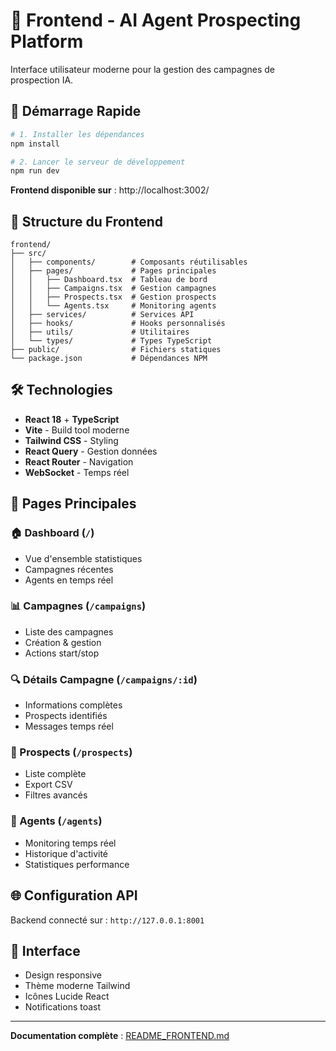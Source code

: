 # 🎨 Frontend - AI Agent Prospecting Platform

Interface utilisateur moderne pour la gestion des campagnes de prospection IA.

## 🚀 Démarrage Rapide

```bash
# 1. Installer les dépendances
npm install

# 2. Lancer le serveur de développement
npm run dev
```

**Frontend disponible sur** : http://localhost:3002/

## 📁 Structure du Frontend

```
frontend/
├── src/
│   ├── components/        # Composants réutilisables
│   ├── pages/             # Pages principales
│   │   ├── Dashboard.tsx  # Tableau de bord
│   │   ├── Campaigns.tsx  # Gestion campagnes
│   │   ├── Prospects.tsx  # Gestion prospects
│   │   └── Agents.tsx     # Monitoring agents
│   ├── services/          # Services API
│   ├── hooks/             # Hooks personnalisés
│   ├── utils/             # Utilitaires
│   └── types/             # Types TypeScript
├── public/                # Fichiers statiques
└── package.json           # Dépendances NPM
```

## 🛠️ Technologies

- **React 18** + **TypeScript**
- **Vite** - Build tool moderne
- **Tailwind CSS** - Styling
- **React Query** - Gestion données
- **React Router** - Navigation
- **WebSocket** - Temps réel

## 📱 Pages Principales

### 🏠 Dashboard (`/`)
- Vue d'ensemble statistiques
- Campagnes récentes  
- Agents en temps réel

### 📊 Campagnes (`/campaigns`)
- Liste des campagnes
- Création & gestion
- Actions start/stop

### 🔍 Détails Campagne (`/campaigns/:id`)
- Informations complètes
- Prospects identifiés
- Messages temps réel

### 👥 Prospects (`/prospects`)
- Liste complète
- Export CSV
- Filtres avancés

### 🤖 Agents (`/agents`)
- Monitoring temps réel
- Historique d'activité
- Statistiques performance

## 🌐 Configuration API

Backend connecté sur : `http://127.0.0.1:8001`

## 🎨 Interface

- Design responsive
- Thème moderne Tailwind
- Icônes Lucide React
- Notifications toast

---

**Documentation complète** : [README_FRONTEND.md](README_FRONTEND.md)